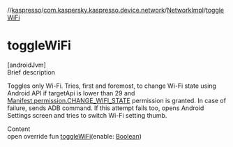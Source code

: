 //[kaspresso](../../index.md)/[com.kaspersky.kaspresso.device.network](../index.md)/[NetworkImpl](index.md)/[toggleWiFi](toggle-wi-fi.md)



# toggleWiFi  
[androidJvm]  
Brief description  


Toggles only Wi-Fi. Tries, first and foremost, to change Wi-Fi state using Android API if targetApi is lower than 29 and [Manifest.permission.CHANGE_WIFI_STATE](https://developer.android.com/reference/kotlin/android/Manifest.permission.html#change_wifi_state) permission is granted. In case of failure, sends ADB command. If this attempt fails too, opens Android Settings screen and tries to switch Wi-Fi setting thumb.

  
Content  
open override fun [toggleWiFi](toggle-wi-fi.md)(enable: [Boolean](https://kotlinlang.org/api/latest/jvm/stdlib/kotlin/-boolean/index.html))  



